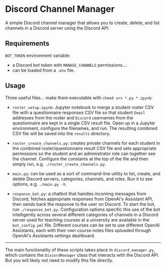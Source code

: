 # Discord Channel Manager

A simple Discord channel manager that allows you to create, delete, and list channels in a Discord server using the Discord API.

## Requirements

`BOT_TOKEN` environment variable:

- a Discord bot token with `MANAGE_CHANNELS` permissions....
- can be loaded from a `.env` file.

## Usage

Three useful files... make them executable with `chmod u+x *.py *.ipynb`:

- `roster_setup.ipynb`: Jupyter notebook to merge a student roster CSV file with a questionnaire responses CSV file so that student `Email` addresses from the roster and `Discord` usernames from the questionnaire are kept in a single CSV result file. Open up in a Jupyter environment, configure the filenames, and run. The resulting combined CSV file will be saved into the `results` directory.

- `roster_create_channels.py`: creates private channels for each student in the combined roster/questionnaire result CSV file and sets appropriate permissions so the student and an administrator role can together see the channel. Configure the constants at the top of the file and then simply run, e.g. `./roster_create_channels.py`.

- `main.py`: can be used as a sort of command-line utility to list, create, and delete Discord servers, categories, channels, and roles. Run it to see options, e.g. `./main.py -h`.

- `response_bot.py`: a chatbot that handles incoming messages from Discord, fetches appropriate responses from OpenAI's Assistant API, then sends back the response to the user on Discord. To start the bot, run `./response_bot.py`. Configuration options specific this use of the bot intelligently across several different categories of channels in a Discord server used for teaching courses at a university are available in the `bot_config.yml` file. Different courses can be set to use different OpenAI Assistants, each with their own course notes files uploaded through OpenAI's Assistants settings dashboard.

---

The main functionality of these scripts takes place in `discord_manager.py`, which contains the `DiscordManager` class that interacts with the Discord API. But you will likely not need to modify this file directly.
